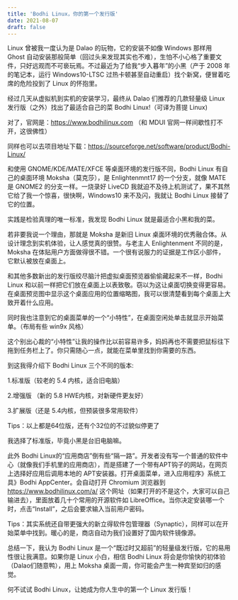 ```yaml
---
title: 'Bodhi Linux，你的第一个发行版'
date: 2021-08-07
draft: false
---
```


Linux 曾被我一度认为是 Dalao 的玩物，它的安装不如像 Windows 那样用 Ghost 自动安装那般简单（回过头来发现其实也不难），生怕不小心格了重要文件，只好远观而不可亵玩焉。不过最近为了给我“步入暮年”的小黑（产于 2008 年的笔记本，运行 Windows10-LTSC 过热卡顿甚至自动重启）找个新窝，便冒着吃席的危险投到了 Linux 的怀抱里。

经过几天从虚拟机到实机的安装学习，最终从 Dalao 们推荐的几款轻量级 Linux 发行版（之外）找出了最适合自己的菜 Bodhi Linux!（可译为菩提 Linux)

对了，官网是：https://www.bodhilinux.com （和 MDUI 官网一样间歇性打不开，这很佛性）

同样也可以去项目地址下载：https://sourceforge.net/software/product/Bodhi-Linux/

和使用 GNOME/KDE/MATE/XFCE 等桌面环境的发行版不同，Bodhi Linux 有自己的桌面环境 Moksha（莫克莎），是 Enlightenmnt17 的一个分支，就像 MATE 是 GNOME2 的分支一样。一烧录好 LiveCD 我就迫不及待上机测试了，果不其然它给了我一个惊喜，很快啊，Windows10 来不及闪，我就让 Bodhi Linux 接替了它的位置。

实践是检验真理的唯一标准，我发现 Bodhi Linux 就是最适合小黑和我的菜。

若非要我说一个理由，那就是 Moksha 是新旧 Linux 桌面环境的优秀融合体。从设计理念到实机体验，让人感觉真的很赞。与老主人 Enlightenment 不同的是，Moksha 在体贴用户方面做得很不错。一个很有说服力的证据是工作区小部件，它默认被放在桌面上。

和其他多数新出的发行版绞尽脑汁把虚拟桌面预览器偷偷藏起来不一样，Bodhi Linux 和以前一样把它们放在桌面上以表致敬。窃以为这让桌面切换变得更容易。在桌面预览图中显示这个桌面应用的位置缩略图，我可以很清楚看到每个桌面上大致开着什么应用。

同时我也注意到它的桌面菜单的一个“小特性”，在桌面空闲处单击就显示开始菜单。（布局有些 win9x 风格）

这个别出心裁的“小特性”让我的操作比以前容易许多，妈妈再也不需要把鼠标往下拖到任务栏上了。你只需随心一点，就能在菜单里找到你需要的东西。

到这我得介绍下 Bodhi Linux 三个不同的版本:

1.标准版（较老的 5.4 内核，适合旧电脑）

2.增强版 （新的 5.8 HWE内核，对新硬件更友好）

3.扩展版（还是 5.4内核，但预装很多常用软件）

Tips：以上都是64位版，还有个32位的不过貌似停更了

我选择了标准版，毕竟小黑是台旧电脑嘛。

此外 Bodhi Linux的“应用商店”倒有些“隔一路”。开发者没有写一个普通的软件中心（就像我们手机里的应用商店），而是搭建了一个带有APT钩子的网站，在网页上选择好应用后调用本地的 APT安装器。打开桌面菜单，进入应用程序》系统工具》Bodhi AppCenter。会自动打开 Chromium 浏览器到 https://www.bodhilinux.com/a/ 这个网址（如果打开的不是这个，大家可以自己输进去），里面放着几十个常用的开源软件如 LibreOffice。当你决定安装哪一个时，点击“Install”，之后会要求输入当前用户密码。

Tips：其实系统还自带更强大的新立得软件包管理器（Synaptic），同样可以在开始菜单中找到。暖心的是，商店自动为我们设置好了国内软件镜像源。

总结一下，我认为 Bodhi Linux 是一个“既过时又超前”的轻量级发行版，它的易用性很让我满意。如果你是 Linux 小白，相信 Bodhi Linux 将会是你愉快的初体验（Dalao们随意鸭），用上 Moksha 桌面一周，你可能会产生一种宾至如归的感觉。

何不试试 Bodhi Linux，让她成为你人生中的第一个 Linux 发行版！
